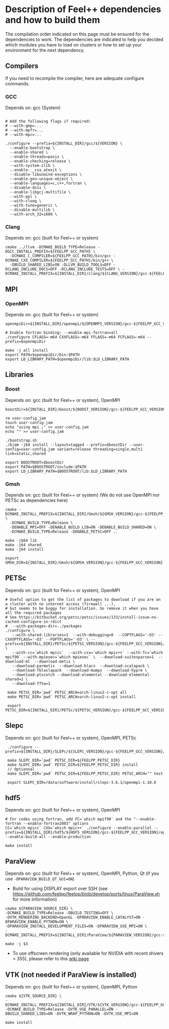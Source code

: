 # Description of Feel++ dependencies and how to build them

The compilation order indicated on this page must be ensured for the dependencies to work. The dependencies are indicated to help you decided which modules you have to load on clusters or how to set up your environment for the next dependency.

## Compilers

If you need to recompile the compiler, here are adequate configure commands.

### GCC 

Depends on: gcc (System)

```

# Add the following flags if required:
# --with-gmp=...
# --with-mpfr=...
# --with-mpc=...

./configure --prefix=${INSTALL_DIR}/gcc/${VERSION} \
  --enable-bootstrap \
  --enable-shared \
  --enable-threads=posix \
  --enable-checking=release \
  --with-system-zlib \
  --enable-__cxa_atexit \
  --disable-libunwind-exceptions \
  --enable-gnu-unique-object \
  --enable-languages=c,c++,fortran \
  --disable-dssi \
  --enable-libgcj-multifile \
  --with-ppl \
  --with-cloog \
  --with-tune=generic \
  --disable-multilib \
  --with-arch_32=i686 \
```

### Clang 

Depends on: gcc (built for Feel++ or system)

```
cmake ../llvm -DCMAKE_BUILD_TYPE=Release -DGCC_INSTALL_PREFIX=${FEELPP_GCC_PATH} \
  -DCMAKE_C_COMPILER=${FEELPP_GCC_PATH}/bin/gcc -DCMAKE_CXX_COMPILER=${FEELPP_GCC_PATH}/bin/g++ \ 
  -DBUILD_SHARED_LIBS=ON -DLLVM_BUILD_TOOLS=OFF -DCLANG_INCLUDE_DOCS=OFF -DCLANG_INCLUDE_TESTS=OFF \ -DCMAKE_INSTALL_PREFIX=${INSTALL_DIR}/clang/${CLANG_VERSION}/gcc-${FEELPP_GCC_VERSION}
```

## MPI

### OpenMPI 

Depends on: gcc (built for Feel++ or system)

```
openmpiDir=${INSTALL_DIR}/openmpi/${OPENMPI_VERSION}/gcc-${FEELPP_GCC_VERSION}

# Enable fortran binding: --enable-mpi-fortran=all
./configure CFLAGS=-m64 CXXFLAGS=-m64 FFLAGS=-m64 FCFLAGS=-m64 --prefix=$openmpiDir

make -j all install
export PATH=$openmpiDir/bin:$PATH
export LD_LIBRARY_PATH=$openmpiDir/lib:$LD_LIBRARY_PATH
```

## Libraries

### Boost

Depends on: gcc (built for Feel++ or system), OpenMPI

```
boostDir=${INSTALL_DIR}/boost/${BOOST_VERSION}/gcc-${FEELPP_GCC_VERSION}/openmpi-${FEELPP_OPENMPI_VERSION}

rm user-config.jam
touch user-config.jam
echo "using mpi ;" >> user-config.jam
echo "" >> user-config.jam

./bootstrap.sh
./bjam -j64 install --layout=tagged --prefix=$boostDir --user-config=user-config.jam variant=release threading=single,multi link=static,shared

export BOOSTROOT=$boostDir
export PATH=$BOOSTROOT/include:$PATH
export LD_LIBRARY_PATH=$BOOSTROOT/lib:$LD_LIBRARY_PATH
```

### Gmsh 

Depends on: gcc (built for Feel++ or system)
(We do not use OpenMPI nor PETSc as dependencies here)

```
cmake -DCMAKE_INSTALL_PREFIX=${INSTALL_DIR}/Gmsh/${GMSH_VERSION}/gcc-${FEELPP_GCC_VERSION} \
  -DCMAKE_BUILD_TYPE=Release \
  -DENABLE_MPI=OFF -DENABLE_BUILD_LIB=ON -DENABLE_BUILD_SHARED=ON \ 
  -DCMAKE_BUILD_TYPE=Release -DENABLE_PETSC=OFF ..
  
make -j$64 lib
make -j64 shared
make -j64 install

export GMSH_DIR=${INSTALL_DIR}/Gmsh/${GMSH_VERSION}/gcc-${FEELPP_GCC_VERSION}
```

## PETSc

Depends on: gcc (built for Feel++ or system), OpenMPI

```
# Useful option to get the list of packages to download if you are on a cluster with no internet access (firewall ...), 
# but seems to be buggy for installation. So remove it when you have all the required packages
# See https://bitbucket.org/petsc/petsc/issues/133/install-issue-no-cached-configure-in-rdict
#  --with-packages-dir=../packages
./configure \ 
   --with-shared-libraries=1  --with-debugging=0  --COPTFLAGS='-O3' --CXXOPTFLAGS='-O3' --FOPTFLAGS='-O3' \ --prefix=${INSTALL_DIR}/PETSc/${PETSC_VERSION}/gcc-${FEELPP_GCC_VERSION}/openmpi-${FEELPP_OPENMPI_VERSION} \
   --with-cc=`which mpicc`  --with-cxx=`which mpic++` --with-fc=`which mpif90` --with-mpiexec=`which mpiexec` \  --download-suitesparse=1  --download-ml  --download-metis \
   --download-parmetis  --download-blacs  --download-scalapack \ 
   --download-fblaslapack  --download-mumps  --download-hypre \ 
   --download-ptscotch --download-elemental --download-elemental-shared=1 \
   --download-fftw=1
 
 make PETSC_DIR=`pwd` PETSC_ARCH=arch-linux2-c-opt all
 make PETSC_DIR=`pwd` PETSC_ARCH=arch-linux2-c-opt install
 
 export PETSC_DIR=${INSTALL_DIR}/PETSc/${PETSC_VERSION}/gcc-${FEELPP_GCC_VERSION}/openmpi-${FEELPP_OPENMPI_VERSION}
```
## Slepc

Depends on: gcc (built for Feel++ or system), OpenMPI, PETSc

```
 ./configure --prefix=${INSTALL_DIR}/SLEPc/${SLEPC_VERSION}/gcc-${FEELPP_GCC_VERSION}/openmpi-${FEELPP_OPENMPI_VERSION}/PETSc-${FEELPP_PETSC_VERSION}
 
 make SLEPC_DIR=`pwd` PETSC_DIR=${FEELPP_PETSC_DIR}
 make SLEPC_DIR=`pwd` PETSC_DIR=${FEELPP_PETSC_DIR} install
 // Optionnal
 make SLEPC_DIR=`pwd` PETSC_DIR=${FEELPP_PETSC_DIR} PETSC_ARCH="" test
 
 export SLEPC_DIR=/data/software/install/slepc-3.6.1/openmpi-1.10.0
 ```
 
## hdf5

Depends on: gcc (built for Feel++ or system), OpenMPI

```
# For codes using fortran, add FC=`which mpif90` and the "--enable-fortran --enable-fortran2003" options
CC=`which mpicc` CXX=`which mpic++` ./configure --enable-parallel --prefix=${INSTALL_DIR}/hdf5/${HDF5_VERSION}/gcc-${FEELPP_GCC_VERSION}/openmpi-${FEELPP_OPENMPI_VERSION} --enable-build-all --enable-production

make install
```

## ParaView 

Depends on: gcc (built for Feel++ or system), OpenMPI, Python, Qt (if you use `-DPARAVIEW_BUILD_QT_GUI=ON`)

* Build for using DISPLAY export over SSH (see https://github.com/feelpp/feelpp/blob/develop/ports/linux/ParaView.sh for more information)
```
cmake ${PARAVIEW_SOURCE_DIR} \
-DCMAKE_BUILD_TYPE=Release -DBUILD_TESTING=OFF \
-DVTK_RENDERING_BACKEND=OpenGL -DPARAVIEW_ENABLE_CATALYST=ON -DPARAVIEW_ENABLE_PYTHON=ON \
-DPARAVIEW_INSTALL_DEVELOPMENT_FILES=ON -DPARAVIEW_USE_MPI=ON \
-DCMAKE_INSTALL_PREFIX=${INSTALL_DIR}/ParaView/${PARAVIEW_VERSION}/gcc-${FEELPP_GCC_VERSION}/openmpi-${FEELPP_OPENMPI_VERSION}

make -j $3
 ```
 
 * To use offscreen rendering (only available for NVIDIA with recent drivers > 355), please refer to this [wiki page](https://github.com/aancel/admin/wiki/Compile-ParaView-with-EGL-support-on-Ubuntu-14.04)
 
## VTK (not needed if ParaView is installed)

Depends on: gcc (built for Feel++ or system), OpenMPI, Python

```
cmake ${VTK_SOURCE_DIR} \
-DCMAKE_INSTALL_PREFIX=${INSTALL_DIR}/VTK/${VTK_VERSION}/gcc-${FEELPP_GCC_VERSION}/openmpi-${FEELPP_OPENMPI_VERSION} 
-DCMAKE_BUILD_TYPE=Release -DVTK_USE_PARALLEL=ON -DBUILD_SHARED_LIBS=ON -DVTK_WRAP_PYTHON=ON -DVTK_USE_MPI=ON

make install
```

<!--
## To Export
Be carreful, there is a conflict :
```
/usr/bin/ld: warning: libmpi.so.1, needed by /usr/lib/libvtkParallel.so.5.8.0, may conflict with libmpi.so.12
```
Do not compile Feel++ with VTK for that configuration, we need to build the module.

```
export PATH=/data/software/install/openmpi-1.10.0/bin:$PATH
export LD_LIBRARY_PATH=/data/software/install/openmpi-1.10.0/lib:$LD_LIBRARY_PATH
export BOOSTROOT=/data/software/install/boost-1.59.0
export PATH=$BOOSTROOT/include:$PATH
export LD_LIBRARY_PATH=$BOOSTROOT/lib:$LD_LIBRARY_PATH
export GMSH_DIR=/data/software/install/gmsh-2.10.1
export PETSC_DIR=/data/software/install/petsc-3.6.1/openmpi-1.10.0/
export SLEPC_DIR=/data/software/install/slepc-3.6.1/openmpi-1.10.0
```
-->
